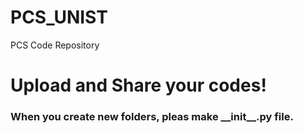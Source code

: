 # PCS_UNIST
PCS Code Repository

# Upload and Share your codes! 

### When you create new folders, pleas make \_\_init\_\_.py file.
